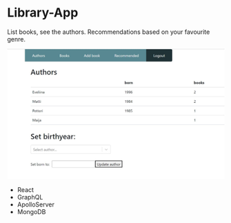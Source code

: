 # Library-App

List books, see the authors. Recommendations based on your favourite genre.

![](authors.jpg)

- React
- GraphQL
- ApolloServer
- MongoDB
